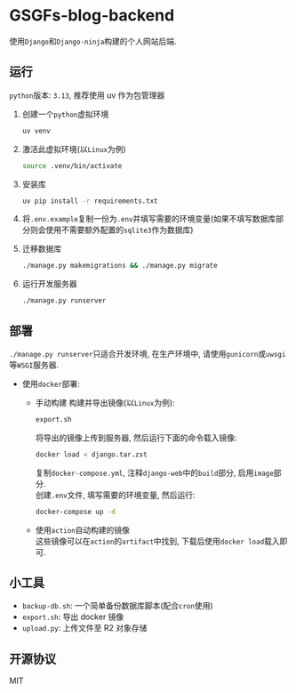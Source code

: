 # GSGFs-blog-backend

使用`Django`和`Django-ninja`构建的个人网站后端.

## 运行

`python`版本: `3.13`, 推荐使用 uv 作为包管理器

1. 创建一个`python`虚拟环境

   ```bash
   uv venv
   ```

2. 激活此虚拟环境(以`Linux`为例)

   ```bash
   source .venv/bin/activate
   ```

3. 安装库

   ```bash
   uv pip install -r requirements.txt
   ```

4. 将`.env.example`复制一份为`.env`并填写需要的环境变量(如果不填写数据库部分则会使用不需要额外配置的`sqlite3`作为数据库)

5. 迁移数据库

   ```bash
   ./manage.py makemigrations && ./manage.py migrate
   ```

6. 运行开发服务器

   ```bash
   ./manage.py runserver
   ```

## 部署

`./manage.py runserver`只适合开发环境, 在生产环境中, 请使用`gunicorn`或`uwsgi`等`WSGI`服务器.

- 使用`docker`部署:

  - 手动构建
    构建并导出镜像(以`Linux`为例):

    ```bash
    export.sh
    ```

    将导出的镜像上传到服务器, 然后运行下面的命令载入镜像:

    ```bash
    docker load < django.tar.zst
    ```

    复制`docker-compose.yml`, 注释`django-web`中的`build`部分, 启用`image`部分.  
     创建`.env`文件, 填写需要的环境变量, 然后运行:

    ```bash
    docker-compose up -d
    ```

  - 使用`action`自动构建的镜像  
    这些镜像可以在`action`的`artifact`中找到, 下载后使用`docker load`载入即可.

## 小工具

- `backup-db.sh`: 一个简单备份数据库脚本(配合`cron`使用)
- `export.sh`: 导出 docker 镜像
- `upload.py`: 上传文件至 R2 对象存储

## 开源协议

MIT
